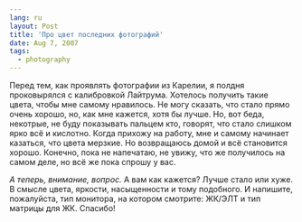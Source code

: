 ```yaml
---
lang: ru
layout: Post
title: 'Про цвет последних фотографий'
date: Aug 7, 2007
tags:
  - photography
---
```


Перед тем, как проявлять фотографии из Карелии, я полдня проковырялся с калибровкой Лайтрума. Хотелось получить такие цвета, чтобы мне самому нравилось. Не могу сказать, что стало прямо очень хорошо, но, как мне кажется, хотя бы лучше. Но, вот беда, некотрые, не буду показывать пальцем кто, говорят, что стало слишком ярко всё и кислотно. Когда прихожу на работу, мне и самому начинает казаться, что цвета мерзкие. Но возвращаюсь домой и всё становится хорошо. Конечно, пока не напечатаю, не увижу, что же получилось на самом деле, но всё же пока спрошу у вас.

*А теперь, внимание, вопрос.* А вам как кажется? Лучше стало или хуже. В смысле цвета, яркости, насыщенности и тому подобного. И напишите, пожалуйста, тип монитора, на котором смотрите: ЖК/ЭЛТ и тип матрицы для ЖК. Спасибо!
